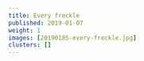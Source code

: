 ```yaml
---
title: Every freckle
published: 2019-01-07
weight: 1
images: [20190105-every-freckle.jpg]
clusters: []
---
```

